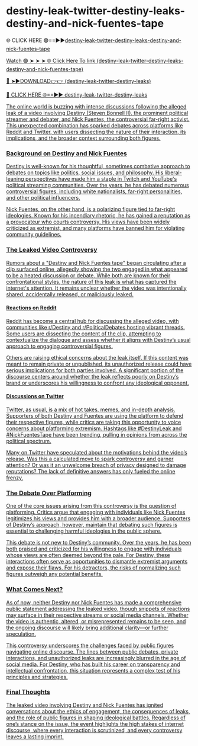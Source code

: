 # destiny-leak-twitter-destiny-leaks-destiny-and-nick-fuentes-tape

🌐 CLICK HERE 🟢==►►<a href="https://fifa55ballz.com/dsfgfh">destiny-leak-twitter-destiny-leaks-destiny-and-nick-fuentes-tape

Watch 🟢 ➤ ➤ ➤ 🌐<a href="https://fifa55ballz.com/dsfgfh"> Click Here To link (destiny-leak-twitter-destiny-leaks-destiny-and-nick-fuentes-tape)

🔴 ➤►DOWNLOAD👉👉<a href="https://fifa55ballz.com/dsfgfh"> (destiny-leak-twitter-destiny-leaks)

🔴 CLICK HERE 🌐==►► <a href="https://fifa55ballz.com/dsfgfh">destiny-leak-twitter-destiny-leaks

The online world is buzzing with intense discussions following the alleged leak of a video involving Destiny (Steven Bonnell II), the prominent political streamer and debater, and Nick Fuentes, the controversial far-right activist. This unexpected combination has sparked debates across platforms like Reddit and Twitter, with users dissecting the nature of their interaction, its implications, and the broader context surrounding both figures.

### Background on Destiny and Nick Fuentes
Destiny is well-known for his thoughtful, sometimes combative approach to debates on topics like politics, social issues, and philosophy. His liberal-leaning perspectives have made him a staple in Twitch and YouTube's political streaming communities. Over the years, he has debated numerous controversial figures, including white nationalists, far-right personalities, and other political influencers.

Nick Fuentes, on the other hand, is a polarizing figure tied to far-right ideologies. Known for his incendiary rhetoric, he has gained a reputation as a provocateur who courts controversy. His views have been widely criticized as extremist, and many platforms have banned him for violating community guidelines.

### The Leaked Video Controversy
Rumors about a "Destiny and Nick Fuentes tape" began circulating after a clip surfaced online, allegedly showing the two engaged in what appeared to be a heated discussion or debate. While both are known for their confrontational styles, the nature of this leak is what has captured the internet's attention. It remains unclear whether the video was intentionally shared, accidentally released, or maliciously leaked.

#### Reactions on Reddit
Reddit has become a central hub for discussing the alleged video, with communities like r/Destiny and r/PoliticalDebates hosting vibrant threads. Some users are dissecting the content of the clip, attempting to contextualize the dialogue and assess whether it aligns with Destiny’s usual approach to engaging controversial figures. 

Others are raising ethical concerns about the leak itself. If this content was meant to remain private or unpublished, its unauthorized release could have serious implications for both parties involved. A significant portion of the discourse centers around whether the leak reflects poorly on Destiny’s brand or underscores his willingness to confront any ideological opponent.

#### Discussions on Twitter
Twitter, as usual, is a mix of hot takes, memes, and in-depth analysis. Supporters of both Destiny and Fuentes are using the platform to defend their respective figures, while critics are taking this opportunity to voice concerns about platforming extremism. Hashtags like #DestinyLeak and #NickFuentesTape have been trending, pulling in opinions from across the political spectrum.

Many on Twitter have speculated about the motivations behind the video’s release. Was this a calculated move to spark controversy and garner attention? Or was it an unwelcome breach of privacy designed to damage reputations? The lack of definitive answers has only fueled the online frenzy.

### The Debate Over Platforming
One of the core issues arising from this controversy is the question of platforming. Critics argue that engaging with individuals like Nick Fuentes legitimizes his views and provides him with a broader audience. Supporters of Destiny’s approach, however, maintain that debating such figures is essential to challenging harmful ideologies in the public sphere.

This debate is not new to Destiny’s community. Over the years, he has been both praised and criticized for his willingness to engage with individuals whose views are often deemed beyond the pale. For Destiny, these interactions often serve as opportunities to dismantle extremist arguments and expose their flaws. For his detractors, the risks of normalizing such figures outweigh any potential benefits.

### What Comes Next?
As of now, neither Destiny nor Nick Fuentes has made a comprehensive public statement addressing the leaked video, though snippets of reactions may surface in their respective streams or social media channels. Whether the video is authentic, altered, or misrepresented remains to be seen, and the ongoing discourse will likely bring additional clarity—or further speculation.

This controversy underscores the challenges faced by public figures navigating online discourse. The lines between public debates, private interactions, and unauthorized leaks are increasingly blurred in the age of social media. For Destiny, who has built his career on transparency and intellectual confrontation, this situation represents a complex test of his principles and strategies.

### Final Thoughts
The leaked video involving Destiny and Nick Fuentes has ignited conversations about the ethics of engagement, the consequences of leaks, and the role of public figures in shaping ideological battles. Regardless of one’s stance on the issue, the event highlights the high stakes of internet discourse, where every interaction is scrutinized, and every controversy leaves a lasting imprint.


